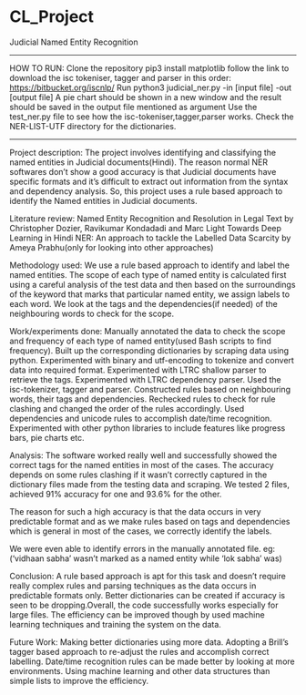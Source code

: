 # CL_Project
Judicial Named Entity Recognition


---------------------------------------------------------------------------------------------------------------------

HOW TO RUN:
Clone the repository
pip3 install matplotlib
follow the link to download the isc tokeniser, tagger and parser in this order:
  https://bitbucket.org/iscnlp/
Run python3 judicial_ner.py -in [input file] -out [output file]
A pie chart should be shown in a new window and the result should be saved in the output file mentioned as argument
Use the test_ner.py file to see how the isc-tokeniser,tagger,parser works.
Check the NER-LIST-UTF directory for the dictionaries.

---------------------------------------------------------------------------------------------------------------------


Project description:
The project involves identifying and classifying the named entities in Judicial documents(Hindi). The reason normal NER softwares don’t show a good accuracy is that Judicial documents have specific formats and it’s difficult to extract out information from the syntax and dependency analysis.
So, this project uses a rule based approach to identify the Named entities in Judicial documents.  

Literature review:
Named Entity Recognition and Resolution in Legal Text by Christopher Dozier, Ravikumar Kondadadi and Marc Light
Towards Deep Learning in Hindi NER: An approach to tackle the Labelled Data Scarcity by Ameya Prabhu(only for looking into other approaches)

Methodology used:
We use a rule based approach to identify and label the named entities. The scope of each type of named entity is calculated first using a careful analysis of the test data and then based on the surroundings of the keyword that marks that particular named entity, we assign labels to each word. We look at the tags and the dependencies(if needed) of the neighbouring words to check for the scope.

Work/experiments done:
Manually annotated the data to check the scope and frequency of each type of named entity(used Bash scripts to find frequency).
Built up the corresponding dictionaries by scraping data using python.
Experimented with binary and utf-encoding to tokenize and convert data into required format.
Experimented with LTRC shallow parser to retrieve the tags.
Experimented with LTRC dependency parser.
Used the isc-tokenizer, tagger and parser.
Constructed rules based on neighbouring words, their tags and dependencies.
Rechecked rules to check for rule clashing and changed the order of the rules accordingly.
Used dependencies and unicode rules to accomplish date/time recognition.
Experimented with other python libraries to include features like progress bars, pie charts etc.

Analysis:
The software worked really well and successfully showed the correct tags for the named entities in most of the cases. The accuracy depends on some rules clashing if it wasn’t correctly captured in the dictionary files made from the testing data and scraping. 
We tested 2 files, achieved 91% accuracy for one and 93.6% for the other.

The reason for such a high accuracy is that the data occurs in very predictable format and as we make rules based on tags and dependencies which is general in most of the cases, we correctly identify the labels.

We were even able to identify errors in the manually annotated file. eg:(‘vidhaan sabha’ wasn’t marked as a named entity while ‘lok sabha’ was)

Conclusion:
A rule based approach is apt for this task and doesn’t require really complex rules and parsing techniques as the data occurs in predictable formats only. Better dictionaries can be created if accuracy is seen to be dropping.Overall, the code successfully works especially for large files. The efficiency can be improved though by used machine learning techniques and training the system on the data.

Future Work:
Making better dictionaries using more data.
Adopting a Brill’s tagger based approach to re-adjust the rules and accomplish correct labelling.
Date/time recognition rules can be made better by looking at more environments.
Using machine learning and other data structures than simple lists to improve the efficiency.


